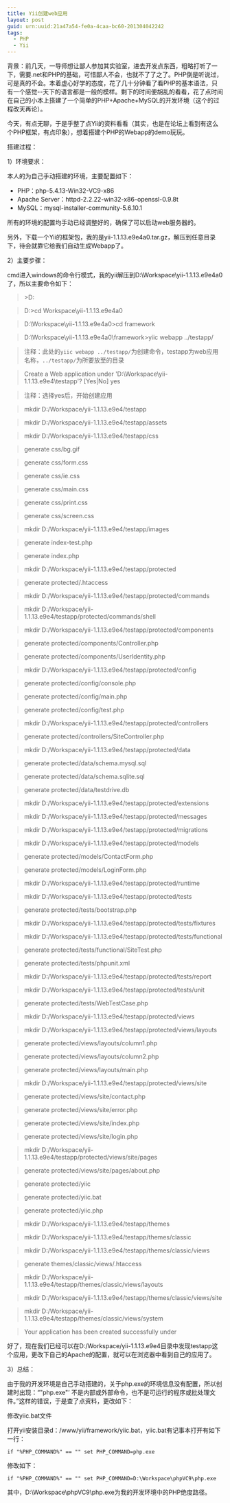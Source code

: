 ```yaml
---
title: Yii创建web应用
layout: post
guid: urn:uuid:21a47a54-fe0a-4caa-bc60-201304042242
tags:
  - PHP
  - Yii
---
```


背景：前几天，一导师想让鄙人参加其实验室，进去开发点东西，粗略打听了一下，需要.net和PHP的基础，可惜鄙人不会，也就不了了之了。PHP倒是听说过，可是真的不会。本着虚心好学的态度，花了几十分钟看了看PHP的基本语法，只有一个感觉--天下的语言都是一般的模样。剩下的时间便胡乱的看看，花了点时间在自己的小本上搭建了一个简单的PHP+Apache+MySQL的开发环境（这个的过程改天再论）。


今天，有点无聊，于是乎整了点Yii的资料看看（其实，也是在论坛上看到有这么个PHP框架，有点印象），想着搭建个PHP的Webapp的demo玩玩。


搭建过程：

1）环境要求：

本人的为自己手动搭建的环境，主要配置如下：

- PHP：php-5.4.13-Win32-VC9-x86
- Apache Server：httpd-2.2.22-win32-x86-openssl-0.9.8t
- MySQL：mysql-installer-community-5.6.10.1

所有的环境的配置均手动已经调整好的，确保了可以启动web服务器的。

另外，下载一个Yii的框架包，我的是yii-1.1.13.e9e4a0.tar.gz，解压到任意目录下，待会就靠它给我们自动生成Webapp了。

2）主要步骤：

cmd进入windows的命令行模式，我的yii解压到D:\Workspace\yii-1.1.13.e9e4a0了，所以主要命令如下：

>\>D:

>D:\>cd Workspace\yii-1.1.13.e9e4a0

>D:\Workspace\yii-1.1.13.e9e4a0>cd framework

>D:\Workspace\yii-1.1.13.e9e4a0\framework>yiic webapp ../testapp/

>注释：此处的`yiic webapp ../testapp/`为创建命令，testapp为web应用名称，`../testapp/`为所要放至的目录

>Create a Web application under 'D:\Workspace\yii-1.1.13.e9e4\testapp'? [Yes|No] yes

>注释：选择yes后，开始创建应用

>mkdir D:/Workspace/yii-1.1.13.e9e4/testapp

>mkdir D:/Workspace/yii-1.1.13.e9e4/testapp/assets

>mkdir D:/Workspace/yii-1.1.13.e9e4/testapp/css

>generate css/bg.gif

>generate css/form.css

>generate css/ie.css

>generate css/main.css

>generate css/print.css

>generate css/screen.css

>mkdir D:/Workspace/yii-1.1.13.e9e4/testapp/images

>generate index-test.php

>generate index.php

>mkdir D:/Workspace/yii-1.1.13.e9e4/testapp/protected

>generate protected/.htaccess

>mkdir D:/Workspace/yii-1.1.13.e9e4/testapp/protected/commands

>mkdir D:/Workspace/yii-1.1.13.e9e4/testapp/protected/commands/shell

>mkdir D:/Workspace/yii-1.1.13.e9e4/testapp/protected/components

>generate protected/components/Controller.php

>generate protected/components/UserIdentity.php

>mkdir D:/Workspace/yii-1.1.13.e9e4/testapp/protected/config

>generate protected/config/console.php

>generate protected/config/main.php

>generate protected/config/test.php

>mkdir D:/Workspace/yii-1.1.13.e9e4/testapp/protected/controllers

>generate protected/controllers/SiteController.php

>mkdir D:/Workspace/yii-1.1.13.e9e4/testapp/protected/data

>generate protected/data/schema.mysql.sql

>generate protected/data/schema.sqlite.sql

>generate protected/data/testdrive.db

>mkdir D:/Workspace/yii-1.1.13.e9e4/testapp/protected/extensions

>mkdir D:/Workspace/yii-1.1.13.e9e4/testapp/protected/messages

>mkdir D:/Workspace/yii-1.1.13.e9e4/testapp/protected/migrations

>mkdir D:/Workspace/yii-1.1.13.e9e4/testapp/protected/models

>generate protected/models/ContactForm.php

>generate protected/models/LoginForm.php

>mkdir D:/Workspace/yii-1.1.13.e9e4/testapp/protected/runtime

>mkdir D:/Workspace/yii-1.1.13.e9e4/testapp/protected/tests

>generate protected/tests/bootstrap.php

>mkdir D:/Workspace/yii-1.1.13.e9e4/testapp/protected/tests/fixtures

>mkdir D:/Workspace/yii-1.1.13.e9e4/testapp/protected/tests/functional

>generate protected/tests/functional/SiteTest.php

>generate protected/tests/phpunit.xml

>mkdir D:/Workspace/yii-1.1.13.e9e4/testapp/protected/tests/report

>mkdir D:/Workspace/yii-1.1.13.e9e4/testapp/protected/tests/unit

>generate protected/tests/WebTestCase.php

>mkdir D:/Workspace/yii-1.1.13.e9e4/testapp/protected/views

>mkdir D:/Workspace/yii-1.1.13.e9e4/testapp/protected/views/layouts

>generate protected/views/layouts/column1.php

>generate protected/views/layouts/column2.php

>generate protected/views/layouts/main.php

>mkdir D:/Workspace/yii-1.1.13.e9e4/testapp/protected/views/site

>generate protected/views/site/contact.php

>generate protected/views/site/error.php

>generate protected/views/site/index.php

>generate protected/views/site/login.php

>mkdir D:/Workspace/yii-1.1.13.e9e4/testapp/protected/views/site/pages

>generate protected/views/site/pages/about.php

>generate protected/yiic

>generate protected/yiic.bat

>generate protected/yiic.php

>mkdir D:/Workspace/yii-1.1.13.e9e4/testapp/themes

>mkdir D:/Workspace/yii-1.1.13.e9e4/testapp/themes/classic

>mkdir D:/Workspace/yii-1.1.13.e9e4/testapp/themes/classic/views

>generate themes/classic/views/.htaccess

>mkdir D:/Workspace/yii-1.1.13.e9e4/testapp/themes/classic/views/layouts

>mkdir D:/Workspace/yii-1.1.13.e9e4/testapp/themes/classic/views/site

>mkdir D:/Workspace/yii-1.1.13.e9e4/testapp/themes/classic/views/system

>Your application has been created successfully under 


好了，现在我们已经可以在D:/Workspace/yii-1.1.13.e9e4目录中发现testapp这个应用，更改下自己的Apache的配置，就可以在浏览器中看到自己的应用了。


3）总结：

由于我的开发环境是自己手动搭建的，关于php.exe的环境信息没有配置，所以创建时出现：“"php.exe"’ 不是内部或外部命令，也不是可运行的程序或批处理文件。”这样的错误，于是查了点资料，更改如下：

修改yiic.bat文件

打开yii安装目录d：/www/yii/framework/yiic.bat，yiic.bat有记事本打开有如下一行：

`if "%PHP_COMMAND%" == "" set PHP_COMMAND=php.exe`

修改如下：

`if "%PHP_COMMAND%" == "" set PHP_COMMAND=D:\Workspace\phpVC9\php.exe`

其中，D:\Workspace\phpVC9\php.exe为我的开发环境中的PHP绝度路径。
